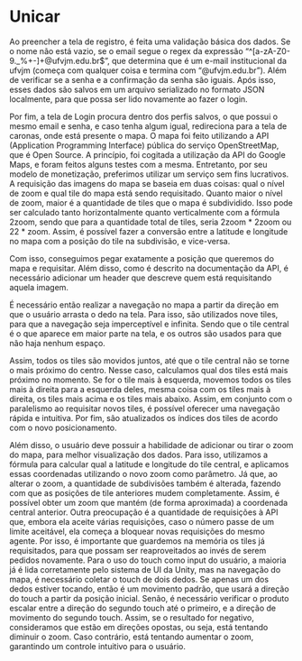 # Unicar

  Ao preencher a tela de registro, é feita uma validação básica dos dados. Se o nome não está vazio, se o email segue o regex da expressão “^[a-zA-Z0-9._%+-]+@ufvjm\.edu\.br$”, que determina que é um e-mail institucional da ufvjm (começa com qualquer coisa e termina com “@ufvjm.edu.br”). Além de verificar se a senha e a confirmação da senha são iguais. Após isso, esses dados são salvos em um arquivo serializado no formato JSON localmente, para que possa ser lido novamente ao fazer o login.

  Por fim, a tela de Login procura dentro dos perfis salvos, o que possui o mesmo email e senha, e caso tenha algum igual, redireciona para a tela de caronas, onde está presente o mapa.
  O mapa foi feito utilizando a API (Application Programming Interface) pública do serviço OpenStreetMap, que é Open Source. A princípio, foi cogitada a utilização da API do Google Maps, e foram feitos alguns testes com a mesma. Entretanto, por seu modelo de monetização, preferimos utilizar um serviço sem fins lucrativos. A requisição das imagens do mapa se baseia em duas coisas: qual o nível de zoom e qual tile do mapa está sendo requisitado.
Quanto maior o nível de zoom, maior é a quantidade de tiles que o mapa é subdividido. Isso pode ser calculado tanto horizontalmente quanto verticalmente com a fórmula 2zoom, sendo que para a quantidade total de tiles, seria 2zoom * 2zoom ou 22 * zoom. Assim, é possível fazer a conversão entre a latitude e longitude no mapa com a posição do tile na subdivisão, e vice-versa.

  Com isso, conseguimos pegar exatamente a posição que queremos do mapa e requisitar. Além disso, como é descrito na documentação da API, é necessário adicionar um header que descreve quem está requisitando aquela imagem.

  É necessário então realizar a navegação no mapa a partir da direção em que o usuário arrasta o dedo na tela. Para isso, são utilizados nove tiles, para que a navegação seja imperceptível e infinita. Sendo que o tile central é o que aparece em maior parte na tela, e os outros são usados para que não haja nenhum espaço.

  Assim, todos os tiles são movidos juntos, até que o tile central não se torne o mais próximo do centro. Nesse caso, calculamos qual dos tiles está mais próximo no momento. Se for o tile mais à esquerda, movemos todos os tiles mais à direita para a esquerda deles, mesma coisa com os tiles mais à direita, os tiles mais acima e os tiles mais abaixo. Assim, em conjunto com o paralelismo ao requisitar novos tiles, é possível oferecer uma navegação rápida e intuitiva. Por fim, são atualizados os índices dos tiles de acordo com o novo posicionamento.

  Além disso, o usuário deve possuir a habilidade de adicionar ou tirar o zoom do mapa, para melhor visualização dos dados. Para isso, utilizamos a fórmula para calcular qual a latitude e longitude do tile central, e aplicamos essas coordenadas utilizando o novo zoom como parâmetro. Já que, ao alterar o zoom, a quantidade de subdivisões também é alterada, fazendo com que as posições de tile anteriores mudem completamente. Assim, é possível obter um zoom que mantém (de forma aproximada) a coordenada central anterior.
Outra preocupação é a quantidade de requisições à API que, embora ela aceite várias requisições, caso o número passe de um limite aceitável, ela começa a bloquear novas requisições do mesmo agente. Por isso, é importante que guardemos na memória os tiles já requisitados, para que possam ser reaproveitados ao invés de serem pedidos novamente.
Para o uso do touch como input do usuário, a maioria já é lida corretamente pelo sistema de UI da Unity, mas na navegação do mapa, é necessário coletar o touch de dois dedos. Se apenas um dos dedos estiver tocando, então é um movimento padrão, que usará a direção do touch a partir da posição inicial. Senão, é necessário verificar o produto escalar entre a direção do segundo touch até o primeiro, e a direção de movimento do segundo touch. Assim, se o resultado for negativo, consideramos que estão em direções opostas, ou seja, está tentando diminuir o zoom. Caso contrário, está tentando aumentar o zoom, garantindo um controle intuitivo para o usuário.
